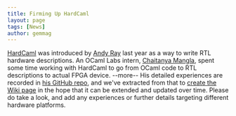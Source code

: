 ```yaml
---
title: Firming Up HardCaml
layout: page
tags: [News]
author: gemmag
---
```


[HardCaml](/wiki/HardCaml "wikilink") was introduced by [Andy
Ray](https://github.com/ujamjar/) last year as a way to write RTL
hardware descriptions. An OCaml Labs intern, [Chaitanya
Mangla](https://github.com/cmangla/), spent some time working with
HardCaml to go from OCaml code to RTL descriptions to actual FPGA
device. --more-- His detailed experiences are recorded in [his GitHub
repo](https://github.com/cmangla/altera-sockit-hardcaml/), and we've
extracted from that to [create the Wiki
page](https://ocaml.io/w/HardCaml) in the hope that it can be extended
and updated over time. Please do take a look, and add any experiences or
further details targeting different hardware platforms.
